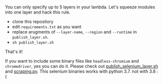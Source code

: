 You can only specify up to 5 layers in your lambda. Let's squeeze modules into one layer and hack this rule.

+ clone this repository
+ edit `requirements.txt` as you want
+ replace arugments of `--layer-name`, `--region` and `--runtime` in `publish_layer.sh`.
+ `sh publish_layer.sh`

That's it!

If you want to include some binary files like `headless-chromium` and `chromedriver`, yes you can do it. Please check out [publish_selenium_layer.sh](https://github.com/umihico/fav-py-modules/blob/selenium/publish_selenium_layer.sh) and [scraping.py](https://github.com/umihico/fav-py-modules/blob/selenium/scraping.py).
This selenium binaries works with python 3.7. not with 3.8 :(

